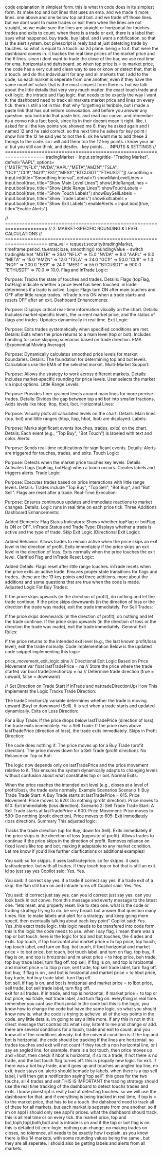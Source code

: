 code explanation in simplest form.  this is what th code does in its simplest form. its make top and bot lines that uses an ema. and we made 4 more lines. one above and one below top and bot. and we trade off those lines. but we dont want to make trades or exit them when the lines are not straight, so we make sure the lines are straight or horizontal for touches trades and exits to count. when there is a trade or exit, there is a label that says what happened. buy trade. buy label. and i want a notification. so that is the alert system. but pinescript is realy bad at just detetcing trade by touches. so what is equal to a touch ina  2d plane. being = to it. that were the dashboard comes in. it trackes the real time prices of the market price and the 6 lines. since i dont want to trade the close of the bar, we use real time for ema, horizontal and dahsboard. so when top price is = to market price, the code has a very cut and clean way to see or know or detect that, that is a touch.  and do this indaviduallt for any and all markets that i add to the code, so each market is seperate from one another, even if they have the same rouchinf value. that is the most simpest form there is. but we talk about the little details that very very much matter. the exact touch trade and exit logic. the intrade and flag logic. that needs to be exactly the way i want it. the dashboard need to track all markets market price and lines on every tick. there is still a lot in this. that why forgetting is teribble, but i made a paste link that has out entiore convosation. and before you answer any question. you look into that paste link. and read our convo. and remember its a convo ntk a fact book, since its in their doesnt mean it right. like. i asked for all the key points you showed me 8. they he asked again and i named 12 and he said correct. so the next time he askes for key point i show him the 12 he said yes to not the 8. ok he want me to add these 3 thongs to the code. so i will add them too the 12 key points. i know your an ai but you still can think, and desifer. .   key points. . . INPUTS & SETTINGS
// ====================================================================
tradingMarket        = input.string(title="Trading Market", defval="AAPL",
     options=["MSTR","NFLX","NVDA","AAPL","META","AMZN","TSLA",
              "GC1!","CL1!","NQ1!","ES1!","MES1!","BTCUSDT","ETHUSDT"])
smoothing            = input.int(title="Smoothing Interval", defval=7)
showMainLevelLines   = input.bool(true,  title="Show Main Level Lines")
showLittleRangeLines = input.bool(true,  title="Show Little Range Lines")
showTouchLabels      = input.bool(true,  title="Show Touch Labels")
showBuySellLabels    = input.bool(true,  title="Show Trade Labels")
showExitLabels       = input.bool(true,  title="Show Exit Labels")
enableAlerts         = input.bool(true,  title="Enable Alerts")

// =====================================================================
// 2. MARKET-SPECIFIC ROUNDING & LEVEL CALCULATIONS
// =====================================================================
ema_val = request.security(tradingMarket, timeframe.period, ta.ema(close, smoothing))
roundingValue = switch tradingMarket
    "MSTR"    => 26.0
    "NFLX"    => 15.0
    "NVDA"    => 8.0
    "AAPL"    => 8.0
    "META"    => 15.0
    "AMZN"    => 12.0
    "TSLA"    => 24.0
    "GC1!"    => 50.0
    "CL1!"    => 1.0
    "NQ1!"    => 200.0
    "ES1!"    => 24.0
    "MES1!"   => 55.0
    "BTCUSDT" => 900.0
    "ETHUSDT" => 70.0
    => 10.0.  Flag and InTrade Logic:

Purpose: Tracks the state of touches and trades.
Details:
Flags (topFlag, botFlag) indicate whether a price level has been touched.
inTrade determines if a trade is active.
Logic:
Flags turn ON after main touches and OFF after little range trades.
inTrade turns ON when a trade starts and resets OFF after an exit.
Dashboard Enhancements:

Purpose: Displays critical real-time information visually on the chart.
Details:
Includes market-specific levels, the current market price, and the status of flags and trades.
Updates dynamically in real time.
Exit Logic:

Purpose: Exits trades systematically when specified conditions are met.
Details:
Exits when the price returns to a main level (top or bot).
Includes handling for price skipping scenarios based on trade direction.
EMA (Exponential Moving Average):

Purpose: Dynamically calculates smoothed price levels for market boundaries.
Details:
The foundation for determining top and bot levels.
Calculations use the EMA of the selected market.
Multi-Market Support:

Purpose: Allows the strategy to work across different markets.
Details:
Includes market-specific rounding for price levels.
User selects the market via input options.
Little Range Levels:

Purpose: Provides finer-grained levels around main lines for more precise trades.
Details:
Divides the gap between top and bot into smaller fractions.
Adds levels like htop, ltop, hbot, lbot.
Horizontal Lines:

Purpose: Visually plots all calculated levels on the chart.
Details:
Main lines (top, bot) and little ranges (htop, ltop, hbot, lbot) are displayed.
Labels:

Purpose: Marks significant events (touches, trades, exits) on the chart.
Details:
Each event (e.g., "Top Buy", "Bot Touch") is labeled with text and color.
Alerts:

Purpose: Sends real-time notifications for significant events.
Details:
Alerts are triggered for touches, trades, and exits.
Touch Logic:

Purpose: Detects when the market price touches key levels.
Details:
Activates flags (topFlag, botFlag) when a touch occurs.
Creates labels and triggers alerts.
Trade Logic:

Purpose: Executes trades based on price interactions with little range levels.
Details:
Trades include "Top Buy", "Top Sell", "Bot Buy", and "Bot Sell".
Flags are reset after a trade.
Real-Time Execution:

Purpose: Ensures continuous updates and immediate reactions to market changes.
Details:
Logic runs in real time on each price tick.
Three Additions
Dashboard Enhancements:

Added Elements:
Flag Status Indicators: Shows whether topFlag or botFlag is ON or OFF.
InTrade Status and Trade Type: Displays whether a trade is active and the type of trade.
Skip Exit Logic (Directional Exit Logic):

Added Behavior:
Allows trades to remain active when the price skips an exit level in the direction of profit.
Exits immediately if the price skips an exit level in the direction of loss.
Exits normally when the price touches the exit level.
Clarified Flag and InTrade Reset Logic:

Added Details:
Flags reset after little range touches.
inTrade resets when the price exits an active trade.
Ensures proper state transitions for flags and trades.. these are the 13 key points and three additions. more about the additions and some questions that are true when the code is made. Adjusted Logic
For Buy Trades:

If the price skips upwards (in the direction of profit), do nothing and let the trade continue.
If the price skips downwards (in the direction of loss or the direction the trade was made), exit the trade immediately.
For Sell Trades:

If the price skips downwards (in the direction of profit), do nothing and let the trade continue.
If the price skips upwards (in the direction of loss or the direction the trade was made), exit the trade immediately.
General Exit Rules:

If the price returns to the intended exit level (e.g., the last known profit/loss level), exit the trade normally.
Code Implementation
Below is the updated code snippet implementing this logic:


price_movement_exit_logic.pine
// Directional Exit Logic Based on Price Movement
var float lastTradePrice = na                // Store the price where the trade started
var bool tradeDirectionUp = na               // Determine trade direction (true = upward, false = downward)

// Set Direction on Trade Start
if inTrade and na(tradeDirectionUp)
How This Implements the Logic
Tracks Trade Direction:

The tradeDirectionUp variable determines whether the trade is moving upward (Buy) or downward (Sell).
It is set when a trade starts and updated dynamically.
Exits on Loss Direction:

For a Buy Trade:
If the price drops below lastTradePrice (direction of loss), the trade exits immediately.
For a Sell Trade:
If the price rises above lastTradePrice (direction of loss), the trade exits immediately.
Skips in Profit Direction:

The code does nothing if:
The price moves up for a Buy Trade (profit direction).
The price moves down for a Sell Trade (profit direction).
No Reliance on Top or Bot:

The logic now depends only on lastTradePrice and the price movement relative to it.
This ensures the system dynamically adapts to changing levels without confusion about what constitutes top or bot.
Normal Exits:

When the price reaches the intended exit level (e.g., closes at a level of profit/loss), the trade exits normally.
Example Scenarios
Scenario 1: Buy Trade
Trade Start:
A Buy Trade starts at lastTradePrice = 615.
Price Movement:
Price moves to 620: Do nothing (profit direction).
Price moves to 610: Exit immediately (loss direction).
Scenario 2: Sell Trade
Trade Start:
A Sell Trade starts at lastTradePrice = 600.
Price Movement:
Price moves to 590: Do nothing (profit direction).
Price moves to 605: Exit immediately (loss direction).
Summary
This adjusted logic:

Tracks the trade direction (up for Buy, down for Sell).
Exits immediately if the price skips in the direction of loss (opposite of profit).
Allows trades to continue if the price skips in the direction of profit.
Removes reliance on fixed levels like top and bot, making it adaptable to any market condition.
Let me know if you'd like further clarifications or additional examples!

You said: so for skipps. it uses lasttradeprice.
 so for skipps. it uses lasttradeprice. but with all trades. if they touch top or bot that is still an exit. id so just say yes
Copilot said: Yes.
Yes.

You said: if correct say yes. if a trade
if correct say yes. if a trade exit of a skip. the flah still turn on and intrade turns off
Copilot said: Yes.
Yes.

You said: id correct just say yes. can you
id correct just say yes. can you look back in out convo. from this message and everty message to the latest one. "lets reset. and properly reset. like to step one. what is the code or trading strategy trying to do.  be very broad. but answer that question many times. like. to make labels and alert for a strategy. and keep going more specif, then eventually talking about each key point"
Copilot said: Yes.
Yes..this exact trade logic. this logic needs to be transfered into code form.  this is the logic the code needs to use. when i say flag, i mean there was a top or bot touch. here is the logic for top and bot touches, the 4 
ades and exits. top touch, if top horizontal and market price = to top price, top touch, top touch label, and turn on flag.   bot touch, if 
tbot horizontal and market price = to bot price, bot touch, bot touch label, and turn on flag. top buy, if flag is on, and top is hroizontal and m
arket price = to htop price, buh trade, top buy trade label, turn flag off.   top sell, if flag is on, and top is hroizontal and market price = to ltop p
rice, sell trade, top sell trade label, turn flag off.          bot buy, if flag is on
, and bot is hroizontal and market price = to hbot price, buy trade, bot buy trade label, turn flag off.    
    bot sell, if flag is on, and bot is hroizontal and market price = to lbot price, sell trade, bot sell trade label, turn flag off.    
exit for all trades. if in trade, and top is horizontal, if market price = to top or bot price, exi trade, exit trade label,
 and turn flag on. everything is real time. remember you cant use ifhorizontal in the code but this is the
 logic, you know how to change the code but have the same logic. so what you should know now is. what the code is trying to acheive. all of the key points in the code. any little details. im going to say a little more. if any this in not in this direct message that contradicts what i say, listent to me and change or add. there are several conditions for a touch, trade and exit to count. and you know all of the conditions already. but the univeral condition is if the top and bot is horizontal. the code should be tracking if the lines are horizontal. so trades touches and exit will not count if they touch a non horizontal line, or i say an angled line. for example. there is a bot touch, then price moves up and =hbot, then check if hbot is horizontal, if so its a trade, if not there is no trade, and the bot touch flag turnes off. this is propally new logic. for exit. if there was a bot buy trade, and it goes up and touches an angled top line, no exit, trade stays on. alerts should bemade by labels. when there is a top sell label, i will then get a notification saying"top sell". this goes for the two touchs, all 4 trades and exit.THIS IS IMPORTANT the trading strategy should use the real time tracking of the dashboard to detect touchs trades and exits. i know pinesfript is really bad at detecting touches. so we will use the dashboard for that. and if everything is being tracked in real time, if top  is = to the market price, that has to be a touch. the dahsboard need to track all of these for all markets, but each market is seperate from one another. so if im on appl i should only see appl's prices. what the dashbaord should track. this is all real time or on every tick. the market price, top and bot,toph,topl,both,botl and is intrade is on and if the top or bot flag is on. this is detailed bit core logic. nothing can change. no making trades on closes, no tolerence, all needs to be exactly how i explain. as you know there is like 14 markets, with some rounding values being the same , but they are all seperate. i should also be getting labels and alerts from all markets.
